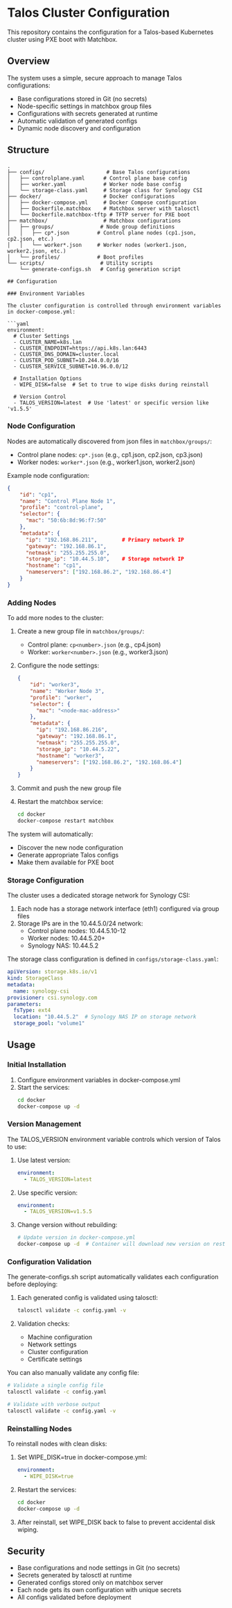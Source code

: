 # Talos Cluster Configuration

This repository contains the configuration for a Talos-based Kubernetes cluster using PXE boot with Matchbox.

## Overview

The system uses a simple, secure approach to manage Talos configurations:

- Base configurations stored in Git (no secrets)
- Node-specific settings in matchbox group files
- Configurations with secrets generated at runtime
- Automatic validation of generated configs
- Dynamic node discovery and configuration

## Structure

```
.
├── configs/                    # Base Talos configurations
│   ├── controlplane.yaml      # Control plane base config
│   ├── worker.yaml            # Worker node base config
│   └── storage-class.yaml     # Storage class for Synology CSI
├── docker/                    # Docker configurations
│   ├── docker-compose.yml     # Docker Compose configuration
│   ├── Dockerfile.matchbox    # Matchbox server with talosctl
│   └── Dockerfile.matchbox-tftp # TFTP server for PXE boot
├── matchbox/                  # Matchbox configurations
│   ├── groups/               # Node group definitions
│   │   ├── cp*.json         # Control plane nodes (cp1.json, cp2.json, etc.)
│   │   └── worker*.json     # Worker nodes (worker1.json, worker2.json, etc.)
│   └── profiles/            # Boot profiles
└── scripts/                  # Utility scripts
    └── generate-configs.sh   # Config generation script

## Configuration

### Environment Variables

The cluster configuration is controlled through environment variables in docker-compose.yml:

```yaml
environment:
  # Cluster Settings
  - CLUSTER_NAME=k8s.lan
  - CLUSTER_ENDPOINT=https://api.k8s.lan:6443
  - CLUSTER_DNS_DOMAIN=cluster.local
  - CLUSTER_POD_SUBNET=10.244.0.0/16
  - CLUSTER_SERVICE_SUBNET=10.96.0.0/12
  
  # Installation Options
  - WIPE_DISK=false  # Set to true to wipe disks during reinstall
  
  # Version Control
  - TALOS_VERSION=latest  # Use 'latest' or specific version like 'v1.5.5'
```

### Node Configuration

Nodes are automatically discovered from json files in `matchbox/groups/`:
- Control plane nodes: `cp*.json` (e.g., cp1.json, cp2.json, cp3.json)
- Worker nodes: `worker*.json` (e.g., worker1.json, worker2.json)

Example node configuration:
```json
{
    "id": "cp1",
    "name": "Control Plane Node 1",
    "profile": "control-plane",
    "selector": {
      "mac": "50:6b:8d:96:f7:50"
    },
    "metadata": {
      "ip": "192.168.86.211",        # Primary network IP
      "gateway": "192.168.86.1",
      "netmask": "255.255.255.0",
      "storage_ip": "10.44.5.10",    # Storage network IP
      "hostname": "cp1",
      "nameservers": ["192.168.86.2", "192.168.86.4"]
    }
}
```

### Adding Nodes

To add more nodes to the cluster:

1. Create a new group file in `matchbox/groups/`:
   - Control plane: `cp<number>.json` (e.g., cp4.json)
   - Worker: `worker<number>.json` (e.g., worker3.json)

2. Configure the node settings:
   ```json
   {
       "id": "worker3",
       "name": "Worker Node 3",
       "profile": "worker",
       "selector": {
         "mac": "<node-mac-address>"
       },
       "metadata": {
         "ip": "192.168.86.216",
         "gateway": "192.168.86.1",
         "netmask": "255.255.255.0",
         "storage_ip": "10.44.5.22",
         "hostname": "worker3",
         "nameservers": ["192.168.86.2", "192.168.86.4"]
       }
   }
   ```

3. Commit and push the new group file
4. Restart the matchbox service:
   ```bash
   cd docker
   docker-compose restart matchbox
   ```

The system will automatically:
- Discover the new node configuration
- Generate appropriate Talos configs
- Make them available for PXE boot

### Storage Configuration

The cluster uses a dedicated storage network for Synology CSI:

1. Each node has a storage network interface (eth1) configured via group files
2. Storage IPs are in the 10.44.5.0/24 network:
   - Control plane nodes: 10.44.5.10-12
   - Worker nodes: 10.44.5.20+
   - Synology NAS: 10.44.5.2

The storage class configuration is defined in `configs/storage-class.yaml`:
```yaml
apiVersion: storage.k8s.io/v1
kind: StorageClass
metadata:
  name: synology-csi
provisioner: csi.synology.com
parameters:
  fsType: ext4
  location: "10.44.5.2"  # Synology NAS IP on storage network
  storage_pool: "volume1"
```

## Usage

### Initial Installation

1. Configure environment variables in docker-compose.yml
2. Start the services:
   ```bash
   cd docker
   docker-compose up -d
   ```

### Version Management

The TALOS_VERSION environment variable controls which version of Talos to use:

1. Use latest version:
   ```yaml
   environment:
     - TALOS_VERSION=latest
   ```

2. Use specific version:
   ```yaml
   environment:
     - TALOS_VERSION=v1.5.5
   ```

3. Change version without rebuilding:
   ```bash
   # Update version in docker-compose.yml
   docker-compose up -d  # Container will download new version on restart
   ```

### Configuration Validation

The generate-configs.sh script automatically validates each configuration before deploying:

1. Each generated config is validated using talosctl:
   ```bash
   talosctl validate -c config.yaml -v
   ```

2. Validation checks:
   - Machine configuration
   - Network settings
   - Cluster configuration
   - Certificate settings

You can also manually validate any config file:
```bash
# Validate a single config file
talosctl validate -c config.yaml

# Validate with verbose output
talosctl validate -c config.yaml -v
```

### Reinstalling Nodes

To reinstall nodes with clean disks:

1. Set WIPE_DISK=true in docker-compose.yml:
   ```yaml
   environment:
     - WIPE_DISK=true
   ```

2. Restart the services:
   ```bash
   cd docker
   docker-compose up -d
   ```

3. After reinstall, set WIPE_DISK back to false to prevent accidental disk wiping.

## Security

- Base configurations and node settings in Git (no secrets)
- Secrets generated by talosctl at runtime
- Generated configs stored only on matchbox server
- Each node gets its own configuration with unique secrets
- All configs validated before deployment
